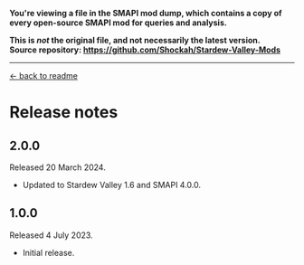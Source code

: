 **You're viewing a file in the SMAPI mod dump, which contains a copy of every open-source SMAPI mod
for queries and analysis.**

**This is _not_ the original file, and not necessarily the latest version.**  
**Source repository: https://github.com/Shockah/Stardew-Valley-Mods**

----

[← back to readme](README.md)

# Release notes

## 2.0.0
Released 20 March 2024.

* Updated to Stardew Valley 1.6 and SMAPI 4.0.0.

## 1.0.0
Released 4 July 2023.

* Initial release.